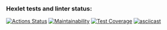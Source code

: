 ### Hexlet tests and linter status:
[![Actions Status](https://github.com/LevKrestuaninov/fullstack-javascript-project-44/workflows/hexlet-check/badge.svg)](https://github.com/LevKrestuaninov/fullstack-javascript-project-44/actions)
[![Maintainability](https://api.codeclimate.com/v1/badges/62c1bb3360cd71acb58f/maintainability)](https://codeclimate.com/github/LevKrestuaninov/fullstack-javascript-project-44/maintainability)
[![Test Coverage](https://api.codeclimate.com/v1/badges/62c1bb3360cd71acb58f/test_coverage)](https://codeclimate.com/github/LevKrestuaninov/fullstack-javascript-project-44/test_coverage)
[![asciicast](https://asciinema.org/a/U03pGSy05GIkz1e4NQjtnIAAU.svg)](https://asciinema.org/a/U03pGSy05GIkz1e4NQjtnIAAU)